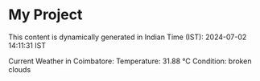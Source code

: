# My Project

This content is dynamically generated in Indian Time (IST): 2024-07-02 14:11:31 IST


Current Weather in Coimbatore:
Temperature: 31.88 °C
Condition: broken clouds
